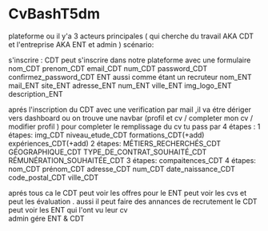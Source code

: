 # CvBashT5dm

plateforme ou il y'a 3 acteurs principales ( qui cherche du travail AKA CDT  et l'entreprise AKA ENT et admin )
scénario:
  
  s'inscrire :
      CDT peut s'inscrire dans notre plateforme avec une formulaire 
            nom_CDT
            prenom_CDT
            email_CDT
            num_CDT
            password_CDT
            confirmez_password_CDT
      ENT aussi comme étant un recruteur 
            nom_ENT
            mail_ENT
            site_ENT
            adresse_ENT
            num_ENT 
            ville_ENT
            img_logo_ENT
            description_ENT
 
 aprés l'inscription du CDT avec une verification par mail ,il va étre dériger vers dashboard ou on trouve une navbar (profil et cv / completer mon cv / modifier profil )
 pour completer le remplissage du cv tu pass par 4 étapes :
      1 étapes:
          img_CDT
          niveau_etude_CDT
          formations_CDT(+add)
          expériences_CDT(+add)
      2 étapes:
          MÉTIERS_RECHERCHÉS_CDT
          GÉOGRAPHIQUE_CDT
          TYPE_DE_CONTRAT_SOUHAITÉ_CDT
          RÉMUNÉRATION_SOUHAITÉE_CDT
      3 étapes:
          compaitences_CDT
      4 étapes:
          nom_CDT
          prénom_CDT
          adresse_CDT
          num_CDT
          date_naissance_CDT
          code_postal_CDT
          ville_CDT
          
          
  aprés tous ca le CDT peut voir les offres 
  pour le ENT peut voir les cvs et peut les évaluation . aussi il peut faire des annances de recrutement 
  le CDT peut voir les ENT qui l'ont vu leur cv  
  admin gére  ENT & CDT 
  
  
  
  
          
      
  
        



















